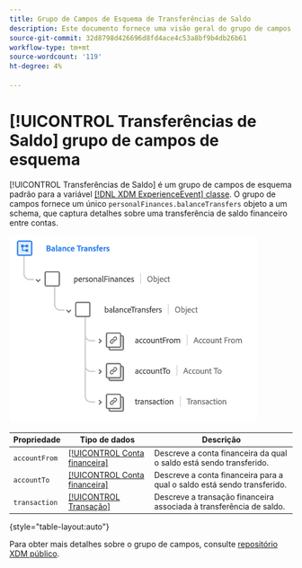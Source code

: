 ```yaml
---
title: Grupo de Campos de Esquema de Transferências de Saldo
description: Este documento fornece uma visão geral do grupo de campos de esquema Transferências de Saldo.
source-git-commit: 32d8798d426696d8fd4ace4c53a8bf9b4db26b61
workflow-type: tm+mt
source-wordcount: '119'
ht-degree: 4%

---
```


# [!UICONTROL Transferências de Saldo] grupo de campos de esquema

[!UICONTROL Transferências de Saldo] é um grupo de campos de esquema padrão para a variável [[!DNL XDM ExperienceEvent] classe](../../classes/experienceevent.md). O grupo de campos fornece um único `personalFinances.balanceTransfers` objeto a um schema, que captura detalhes sobre uma transferência de saldo financeiro entre contas.

![](../../images/field-groups/balance-transfers.png)

| Propriedade | Tipo de dados | Descrição |
| --- | --- | --- |
| `accountFrom` | [[!UICONTROL Conta financeira]](../../data-types/financial-account.md) | Descreve a conta financeira da qual o saldo está sendo transferido. |
| `accountTo` | [[!UICONTROL Conta financeira]](../../data-types/financial-account.md) | Descreve a conta financeira para a qual o saldo está sendo transferido. |
| `transaction` | [[!UICONTROL Transação]](../../data-types/transaction.md) | Descreve a transação financeira associada à transferência de saldo. |

{style=&quot;table-layout:auto&quot;}

Para obter mais detalhes sobre o grupo de campos, consulte [repositório XDM público](https://github.com/adobe/xdm/blob/master/docs/reference/fieldgroups/experience-event/industry-verticals/experienceevent-balance-transfers.schema.json).
